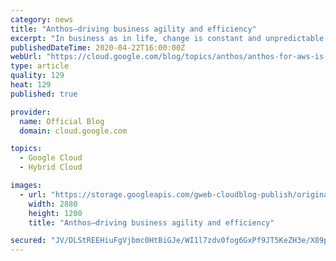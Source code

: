 ```yaml
---
category: news
title: "Anthos—driving business agility and efficiency"
excerpt: "In business as in life, change is constant and unpredictable. When building the platforms to power your organization, you can’t be limited by yesterday’s technology decisions. Nor can the systems you create today constrain your ability to act tomorrow. In times of uncertainty, you need an architecture"
publishedDateTime: 2020-04-22T16:00:00Z
webUrl: "https://cloud.google.com/blog/topics/anthos/anthos-for-aws-is-now-ga/"
type: article
quality: 129
heat: 129
published: true

provider:
  name: Official Blog
  domain: cloud.google.com

topics:
  - Google Cloud
  - Hybrid Cloud

images:
  - url: "https://storage.googleapis.com/gweb-cloudblog-publish/original_images/Anthos.png"
    width: 2880
    height: 1200
    title: "Anthos—driving business agility and efficiency"

secured: "JV/DLStREEHiuFgVjbmc0HtBiGJe/WI1l7zdv0fog6GxPf9JT5KeZH3e/X89paJ6UFtexeXCiYwO4aNclgd54VwJd4InIWHz9mOpFMrwTb2xX6jkCZbIyYfMnmI1McvrNY7xh7V7Lyas7y40wvqoBn3M4a/ZYjAh+oc+09XyO3ifIsWPOvpbOgugUDji1Mkmr37x3tuZWQrZLmLGGIPnoZIvgNzgVdqi8M4m1m+t9ZZ9tO2TOJm7n5ixou8NdNn0RVw2gra9vyOhShBGKHs1XGVSlGUGunyYu+uUfqDwIMxACNYxzWGpJAYTdvc82jqObFUwNF1nxeQ/w4c5kJ7ltg==;+mLdjw6tgEGytRSFBiwExg=="
---
```


